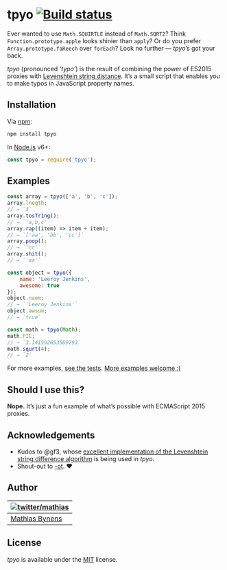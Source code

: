 # tpyo [![Build status](https://travis-ci.org/mathiasbynens/tpyo.svg?branch=master)](https://travis-ci.org/mathiasbynens/tpyo)

Ever wanted to use `Math.SQUIRTLE` instead of `Math.SQRT2`? Think `Function.prototype.apple` looks shinier than `apply`? Or do you prefer `Array.prototype.faReech` over `forEach`? Look no further — _tpyo_’s got your back.

_tpyo_ (pronounced _‘typo’_) is the result of combining the power of ES2015 proxies with [Levenshtein string distance](https://github.com/gf3/Levenshtein). It’s a small script that enables you to make typos in JavaScript property names.

## Installation

Via [npm](https://www.npmjs.com/):

```bash
npm install tpyo
```

In [Node.js](https://nodejs.org/) v6+:

```js
const tpyo = require('tpyo');
```

## Examples

```js
const array = tpyo(['a', 'b', 'c']);
array.lnegth;
// → `3`
array.tosTr1ng();
// → `'a,b,c'`
array.rap((item) => item + item);
// → `['aa', 'bb', 'cc']`
array.poop();
// → `'cc'`
array.shit();
// → `'aa'`

const object = tpyo({
	name: 'Leeroy Jenkins',
	awesome: true
});
object.naem;
// → `'Leeroy Jenkins'`
object.awsum;
// → `true`

const math = tpyo(Math);
math.PIE;
// → `3.141592653589793`
math.squrt(4);
// → `2`
```

For more examples, [see the tests](https://github.com/mathiasbynens/tpyo/blob/master/tests/tests.js). [More examples welcome :)](https://github.com/mathiasbynens/tpyo/issues/1)

## Should I use this?

**Nope.** It’s just a fun example of what’s possible with ECMAScript 2015 proxies.

## Acknowledgements

* Kudos to @gf3, whose [excellent implementation of the Levenshtein string difference algorithm](http://gf3.github.com/Levenshtein/) is being used in _tpyo_.
* Shout-out to [-ot](http://ot-crew.com/). ♥

## Author

| [![twitter/mathias](https://gravatar.com/avatar/24e08a9ea84deb17ae121074d0f17125?s=70)](https://twitter.com/mathias "Follow @mathias on Twitter") |
|---|
| [Mathias Bynens](https://mathiasbynens.be/) |

## License

_tpyo_ is available under the [MIT](https://mths.be/mit) license.
